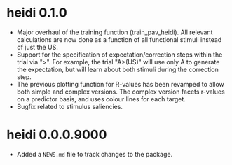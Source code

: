 # heidi 0.1.0

* Major overhaul of the training function (train_pav_heidi). All relevant calculations are now done as a function of all functional stimuli instead of just the US.
* Support for the specification of expectation/correction steps within the trial via ">". For example, the trial "A>(US)" will use only A to generate the expectation, but will learn about both stimuli during the correction step.
* The previous plotting function for R-values has been revamped to allow both simple and complex versions. The complex version facets r-values on a predictor basis, and uses colour lines for each target.
* Bugfix related to stimulus saliencies.

# heidi 0.0.0.9000

* Added a `NEWS.md` file to track changes to the package.
